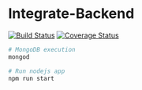 # Integrate-Backend


[![Build Status](https://travis-ci.org/SferaDev/Integrate-Backend.svg?branch=master)](https://travis-ci.org/SferaDev/Integrate-Backend)
[![Coverage Status](https://coveralls.io/repos/github/SferaDev/Integrate-Backend/badge.svg?branch=master)](https://coveralls.io/github/SferaDev/Integrate-Backend?branch=master)

``` bash
# MongoDB execution
mongod

# Run nodejs app
npm run start
